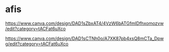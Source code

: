 # afis

https://www.canva.com/design/DAD1sZbxAT4/4VzW6bATGfmIDfhxomozvw/edit?category=tACFat6uXco

https://www.canva.com/design/DAD1sCTNh0o/A7XK87pb4xsQ8mCTa_Dpwg/edit?category=tACFat6uXco
